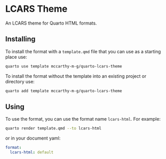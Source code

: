 # LCARS Theme

An LCARS theme for Quarto HTML formats.

## Installing

To install the format with a `template.qmd` file that you can use as a starting place use:

```bash
quarto use template mccarthy-m-g/quarto-lcars-theme
```

To install the format without the template into an existing project or directory use:

```bash
quarto add template mccarthy-m-g/quarto-lcars-theme
```

## Using 

To use the format, you can use the format name `lcars-html`. For example:

```bash
quarto render template.qmd --to lcars-html
```

or in your document yaml:

```yaml
format:
  lcars-html: default
```
